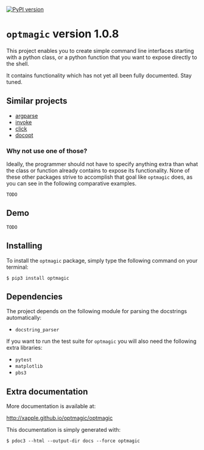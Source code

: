 [![PyPI version](https://badge.fury.io/py/optmagic.svg)](https://badge.fury.io/py/optmagic)

# `optmagic` version 1.0.8

This project enables you to create simple command line interfaces starting
with a python class, or a python function that you want to expose directly to the shell.

It contains functionality which has not yet all been fully documented. Stay tuned.

## Similar projects

* [argparse](https://docs.python.org/3/library/argparse.html)
* [invoke](https://www.pyinvoke.org/)
* [click](https://click.palletsprojects.com/)
* [docopt](https://docopt.org/)

### Why not use one of those?

Ideally, the programmer should not have to specify anything extra than what the class or function already contains to expose its functionality. None of these other packages strive to accomplish that goal like `optmagic` does, as you can see in the following comparative examples.

    TODO

## Demo 

    TODO

## Installing

To install the `optmagic` package, simply type the following command on your terminal:

    $ pip3 install optmagic

## Dependencies

The project depends on the following module for parsing the docstrings automatically:

* `docstring_parser`

If you want to run the test suite for `optmagic` you will also need the following extra libraries:

* `pytest`
* `matplotlib`
* `pbs3`

## Extra documentation

More documentation is available at:

<http://xapple.github.io/optmagic/optmagic>

This documentation is simply generated with:

    $ pdoc3 --html --output-dir docs --force optmagic